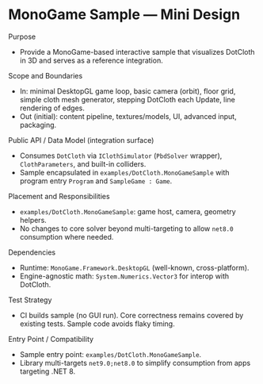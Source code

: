 MonoGame Sample — Mini Design
=============================

Purpose
- Provide a MonoGame-based interactive sample that visualizes DotCloth in 3D and serves as a reference integration.

Scope and Boundaries
- In: minimal DesktopGL game loop, basic camera (orbit), floor grid, simple cloth mesh generator, stepping DotCloth each Update, line rendering of edges.
- Out (initial): content pipeline, textures/models, UI, advanced input, packaging.

Public API / Data Model (integration surface)
- Consumes `DotCloth` via `IClothSimulator` (`PbdSolver` wrapper), `ClothParameters`, and built-in colliders.
- Sample encapsulated in `examples/DotCloth.MonoGameSample` with program entry `Program` and `SampleGame : Game`.

Placement and Responsibilities
- `examples/DotCloth.MonoGameSample`: game host, camera, geometry helpers.
- No changes to core solver beyond multi-targeting to allow `net8.0` consumption where needed.

Dependencies
- Runtime: `MonoGame.Framework.DesktopGL` (well-known, cross-platform).
- Engine-agnostic math: `System.Numerics.Vector3` for interop with DotCloth.

Test Strategy
- CI builds sample (no GUI run). Core correctness remains covered by existing tests. Sample code avoids flaky timing.

Entry Point / Compatibility
- Sample entry point: `examples/DotCloth.MonoGameSample`.
- Library multi-targets `net9.0;net8.0` to simplify consumption from apps targeting .NET 8.
